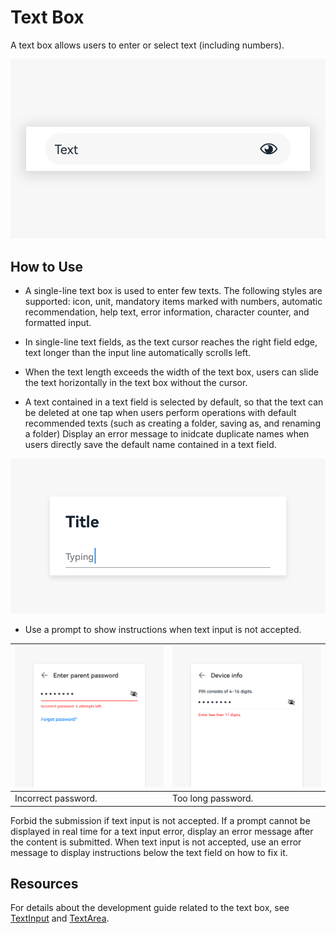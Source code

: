 # Text Box

A text box allows users to enter or select text (including numbers).


![116](figures/116.png)


## How to Use

- A single-line text box is used to enter few texts. The following styles are supported: icon, unit, mandatory items marked with numbers, automatic recommendation, help text, error information, character counter, and formatted input.

- In single-line text fields, as the text cursor reaches the right field edge, text longer than the input line automatically scrolls left.

- When the text length exceeds the width of the text box, users can slide the text horizontally in the text box without the cursor.

- A text contained in a text field is selected by default, so that the text can be deleted at one tap when users perform operations with default recommended texts (such as creating a folder, saving as, and renaming a folder) Display an error message to inidcate duplicate names when users directly save the default name contained in a text field.

![title-typing.png](figures/title-typing.png)

- Use a prompt to show instructions when text input is not accepted.

| ![error-message-1.png](figures/error-message-1.png)| ![error-message-2.png](figures/error-message-2.png)|
|  --------  |  --------  |
|Incorrect password. |Too  long password.    |


Forbid the submission if text input is not accepted. If a prompt cannot be displayed in real time for a text input error, display an error message after the content is submitted. When text input is not accepted, use an error message to display instructions below the text field on how to fix it.


## Resources

For details about the development guide related to the text box, see [TextInput](../../application-dev/reference/arkui-ts/ts-basic-components-textinput.md) and [TextArea](../../application-dev/reference/arkui-ts/ts-basic-components-textarea.md).

